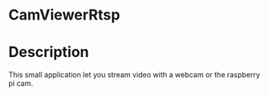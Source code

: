 # CamViewerRtsp
<h1>Description</h1>
<p>This small application let you stream video with a webcam or the raspberry pi cam. </p>
